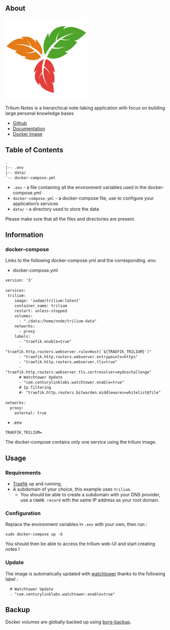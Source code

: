About
-----

[![](https://github.com/BaptisteBdn/docker-selfhosted-apps/raw/main/_utilities/trilium.png)](https://github.com/BaptisteBdn/docker-selfhosted-apps/blob/main/_utilities/trilium.png)

Trilium Notes is a hierarchical note-taking application with focus on building large personal knowledge bases

*   [Github](https://github.com/zadam/trilium)
*   [Documentation](https://github.com/zadam/trilium/wiki/)
*   [Docker Image](https://hub.docker.com/r/zadam/trilium)

Table of Contents
-----------------

```text-plain
.
|-- .env
|-- data/
`-- docker-compose.yml
```

*   `.env` - a file containing all the environment variables used in the docker-compose.yml
*   `docker-compose.yml` - a docker-compose file, use to configure your application’s services
*   `data/` - a directory used to store the data

Please make sure that all the files and directories are present.

Information
-----------

### docker-compose

Links to the following docker-compose.yml and the corresponding .env.

*   docker-compose.yml

```text-plain
version: '3'

services:
 trilium:
    image: 'zadam/trilium:latest'
    container_name: trilium
    restart: unless-stopped
    volumes:
      - "./data:/home/node/trilium-data"
    networks:
      - proxy
    labels:
      - "traefik.enable=true"
      - "traefik.http.routers.webserver.rule=Host(`${TRAEFIK_TRILIUM}`)"
      - "traefik.http.routers.webserver.entrypoints=https"
      - "traefik.http.routers.webserver.tls=true"
      - "traefik.http.routers.webserver.tls.certresolver=mydnschallenge"
      # Watchtower Update
      - "com.centurylinklabs.watchtower.enable=true"
      # Ip filtering
      #- "traefik.http.routers.bitwarden.middlewares=whitelist@file"

networks:
  proxy:
    external: true
```

*   .env

```text-plain
TRAEFIK_TRILIUM=
```

The docker-compose contains only one service using the trilium image.

Usage
-----

### Requirements

*   [Traefik](#root/7Zv8K6vdcLKg) up and running.
*   A subdomain of your choice, this example uses `trilium`.
    *   You should be able to create a subdomain with your DNS provider, use a `CNAME record` with the same IP address as your root domain.

### Configuration

Replace the environment variables in `.env` with your own, then run :

```text-plain
sudo docker-compose up -d
```

You should then be able to access the trilium web-UI and start creating notes !

### Update

The image is automatically updated with [watchtower](#root/erRihXn8XDdG) thanks to the following label :

```text-plain
  # Watchtower Update
  - "com.centurylinklabs.watchtower.enable=true"
```

Backup
------

Docker volumes are globally backed up using [borg-backup](#root/Da55PSbiIxr1).